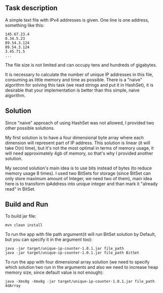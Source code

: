 
## Task description

A simple text file with IPv4 addresses is given. One line is one address, something like this:

```
145.67.23.4
8.34.5.23
89.54.3.124
89.54.3.124
3.45.71.5
...
```
The file size is not limited and can occupy tens and hundreds of gigabytes.

It is necessary to calculate the number of unique IP addresses in this file, consuming as little memory and time as possible. 
There is a "naive" algorithm for solving this task (we read strings and put it in HashSet), it is desirable that your implementation is better than this simple, naive algorithm.

## Solution

Since "naive" approach of using HashSet was not allowed, I provided two other possible solutions.

My first solution is to have a four dimensional byte array where each dimension will represent part of IP address.
This solution is linear (it will take O(n) time), but it's not the most optimal in terms of memory usage, 
it will need approximately 4gb of memory, so that's why I provided another solution.

My second solution's main idea is to use bits instead of bytes (to reduce memory usage 8 times).
I used two BitSets for storage (since BitSet can only store maximum amount of Integer, we need two of them), main idea 
here is to transform ipAddress into unique integer and than mark it "already read" in BitSet.

## Build and Run

To build jar file:
```
mvn clean install  
```

To run the app with file path argument(it will run BitSet solution by Default, but you can specify it in the argument too):
```
java -jar target/unique-ip-counter-1.0.1.jar file_path
java -jar target/unique-ip-counter-1.0.1.jar file_path BitSet

```

To run the app with four dimensional array solution (we need to specify which solution two run in the arguments
and also we need to increase heap memory size, since default value is not enough):

```
java -Xms8g -Xmx8g -jar target/unique-ip-counter-1.0.1.jar file_path 4dArray

```


